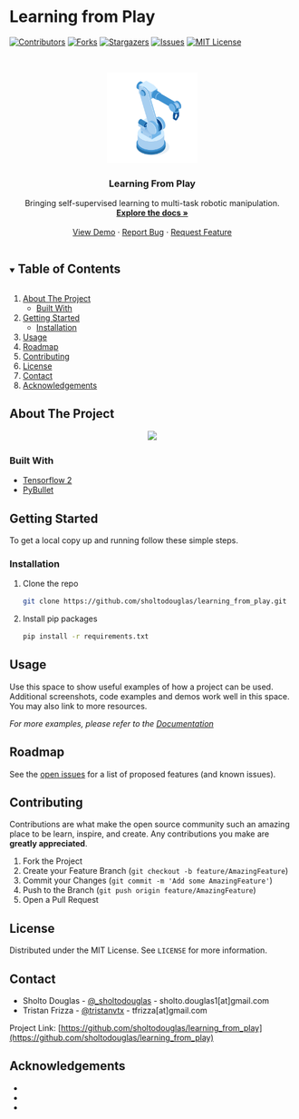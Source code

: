 # Learning from Play

<!--
*** Thanks for checking out the Best-README-Template. If you have a suggestion
*** that would make this better, please fork the repo and create a pull request
*** or simply open an issue with the tag "enhancement".
*** Thanks again! Now go create something AMAZING! :D
***
***
***
*** To avoid retyping too much info. Do a search and replace for the following:
*** sholtodouglas, learning_from_play, twitter_handle, email, project_title, project_description
-->



<!-- PROJECT SHIELDS -->
<!--
*** I'm using markdown "reference style" links for readability.
*** Reference links are enclosed in brackets [ ] instead of parentheses ( ).
*** See the bottom of this document for the declaration of the reference variables
*** for contributors-url, forks-url, etc. This is an optional, concise syntax you may use.
*** https://www.markdownguide.org/basic-syntax/#reference-style-links
-->
[![Contributors][contributors-shield]][contributors-url]
[![Forks][forks-shield]][forks-url]
[![Stargazers][stars-shield]][stars-url]
[![Issues][issues-shield]][issues-url]
[![MIT License][license-shield]][license-url]



<!-- PROJECT LOGO -->
<br />
<p align="center">
  <a href="https://github.com/sholtodouglas/learning_from_play">
    <img src="media/logo.png" alt="Logo" width="160" height="160">
	<!-- Hand vector created by upklyak - www.freepik.com -->
  </a>

  <h3 align="center">Learning From Play</h3>

  <p align="center">
    Bringing self-supervised learning to multi-task robotic manipulation.
    <br />
    <a href="https://github.com/sholtodouglas/learning_from_play"><strong>Explore the docs »</strong></a>
    <br />
    <br />
    <a href="https://github.com/sholtodouglas/learning_from_play">View Demo</a>
    ·
    <a href="https://github.com/sholtodouglas/learning_from_play/issues">Report Bug</a>
    ·
    <a href="https://github.com/sholtodouglas/learning_from_play/issues">Request Feature</a>
  </p>
</p>



<!-- TABLE OF CONTENTS -->
<details open="open">
  <summary><h2 style="display: inline-block">Table of Contents</h2></summary>
  <ol>
    <li>
      <a href="#about-the-project">About The Project</a>
      <ul>
        <li><a href="#built-with">Built With</a></li>
      </ul>
    </li>
    <li>
      <a href="#getting-started">Getting Started</a>
      <ul>
        <li><a href="#installation">Installation</a></li>
      </ul>
    </li>
    <li><a href="#usage">Usage</a></li>
    <li><a href="#roadmap">Roadmap</a></li>
    <li><a href="#contributing">Contributing</a></li>
    <li><a href="#license">License</a></li>
    <li><a href="#contact">Contact</a></li>
    <li><a href="#acknowledgements">Acknowledgements</a></li>
  </ol>
</details>



<!-- ABOUT THE PROJECT -->
## About The Project
<!-- ![Demo](media/demo.png) -->
<p align="center">
	<a href="https://sholtodouglas.github.io/images/play/with_latent4.gif">
		<img src="media/with_latent4.gif">
	</a>
</p>


### Built With

* [Tensorflow 2](https://github.com/tensorflow/tensorflow)
* [PyBullet](https://github.com/bulletphysics/bullet3/tree/master/examples/pybullet)



<!-- GETTING STARTED -->
## Getting Started

To get a local copy up and running follow these simple steps.

### Installation

1. Clone the repo
   ```sh
   git clone https://github.com/sholtodouglas/learning_from_play.git
   ```
2. Install pip packages
   ```sh
   pip install -r requirements.txt
   ```



<!-- USAGE EXAMPLES -->
## Usage

Use this space to show useful examples of how a project can be used. Additional screenshots, code examples and demos work well in this space. You may also link to more resources.

_For more examples, please refer to the [Documentation](https://example.com)_



<!-- ROADMAP -->
## Roadmap

See the [open issues](https://github.com/sholtodouglas/learning_from_play/issues) for a list of proposed features (and known issues).



<!-- CONTRIBUTING -->
## Contributing

Contributions are what make the open source community such an amazing place to be learn, inspire, and create. Any contributions you make are **greatly appreciated**.

1. Fork the Project
2. Create your Feature Branch (`git checkout -b feature/AmazingFeature`)
3. Commit your Changes (`git commit -m 'Add some AmazingFeature'`)
4. Push to the Branch (`git push origin feature/AmazingFeature`)
5. Open a Pull Request



<!-- LICENSE -->
## License

Distributed under the MIT License. See `LICENSE` for more information.



<!-- CONTACT -->
## Contact

* Sholto Douglas - [@\_sholtodouglas](https://twitter.com/_sholtodouglas) - sholto.douglas1[at]gmail.com
* Tristan Frizza - [@tristanvtx](https://twitter.com/tristanvtx) - tfrizza[at]gmail.com

Project Link: [https://github.com/sholtodouglas/learning_from_play](https://github.com/sholtodouglas/learning_from_play)



<!-- ACKNOWLEDGEMENTS -->
## Acknowledgements

* []()
* []()
* []()





<!-- MARKDOWN LINKS & IMAGES -->
<!-- https://www.markdownguide.org/basic-syntax/#reference-style-links -->
[contributors-shield]: https://img.shields.io/github/contributors/sholtodouglas/learning_from_play.svg?style=for-the-badge
[contributors-url]: https://github.com/sholtodouglas/learning_from_play/graphs/contributors
[forks-shield]: https://img.shields.io/github/forks/sholtodouglas/learning_from_play.svg?style=for-the-badge
[forks-url]: https://github.com/sholtodouglas/learning_from_play/network/members
[stars-shield]: https://img.shields.io/github/stars/sholtodouglas/learning_from_play.svg?style=for-the-badge
[stars-url]: https://github.com/sholtodouglas/learning_from_play/stargazers
[issues-shield]: https://img.shields.io/github/issues/sholtodouglas/learning_from_play.svg?style=for-the-badge
[issues-url]: https://github.com/sholtodouglas/learning_from_play/issues
[license-shield]: https://img.shields.io/github/license/sholtodouglas/learning_from_play.svg?style=for-the-badge
[license-url]: https://github.com/sholtodouglas/learning_from_play/blob/master/LICENSE
[linkedin-shield]: https://img.shields.io/badge/-LinkedIn-black.svg?style=for-the-badge&logo=linkedin&colorB=555
[linkedin-url]: https://linkedin.com/in/sholtodouglas
